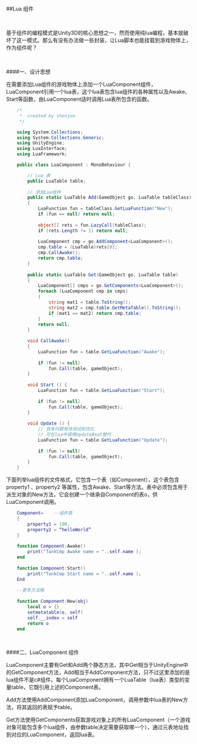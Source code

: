 ##Lua 组件

&emsp;

基于组件的编程模式是Unity3D的核心思想之一，然而使用纯lua编程，基本就破坏了这一模式。那么有没有办法做一些封装，让Lua脚本也能挂载到游戏物体上，作为组件呢？

&emsp;

####一、设计思想

在需要添加Lua组件的游戏物体上添加一个LuaComponent组件，LuaComponent引用一个lua表，这个lua表包含lua组件的各种属性以及Awake、Start等函数，由LuaComponent适时调用Lua表所包含的函数。

```csharp
    /*
     *  created by shenjun
     */

    using System.Collections;
    using System.Collections.Generic;
    using UnityEngine;
    using LuaInterface;
    using LuaFramework;

    public class LuaComponent : MonoBehaviour {

        // Lua 表
        public LuaTable table;
    
        // 添加Lua组件
        public static LuaTable Add(GameObject go, LuaTable tableClass)
        {
            LuaFunction fun = tableClass.GetLuaFunction("New");
            if (fun == null) return null;
    
            object[] rets = fun.LazyCall(tableClass);
            if (rets.Length != 1) return null;
    
            LuaComponent cmp = go.AddComponent<LuaComponent>();
            cmp.table = (LuaTable)rets[0];
            cmp.CallAwake();
            return cmp.table;
        }
    
        public static LuaTable Get(GameObject go, LuaTable table)
        {
            LuaComponent[] cmps = go.GetComponents<LuaComponent>();
            foreach (LuaComponent cmp in cmps)
            {
                string mat1 = table.ToString();
                string mat2 = cmp.table.GetMetaTable().ToString();
                if (mat1 == mat2) return cmp.table;
            }
            return null;
        }
    
        void CallAwake()
        {
            LuaFunction fun = table.GetLuaFunction("Awake");
    
            if (fun != null)
                fun.Call(table, gameObject);
        }
    
        void Start () {
            LuaFunction fun = table.GetLuaFunction("Start");
    
            if (fun != null)
                fun.Call(table, gameObject);
        }
    	
        void Update () {
            // 效率问题有待测试和优化
            // 可在lua中调用UpdateBeat替代
            LuaFunction fun = table.GetLuaFunction("Update");
    
            if (fun != null)
                fun.Call(table, gameObject);
    	}
    }
```

下面列举lua组件的文件格式，它包含一个表（如Component），这个表包含property1 、property2 等属性，包含Awake、Start等方法。表中必须包含用于派生对象的New方法，它会创建一个继承自Component的表o，供LuaComponent调用。

```lua
    Component=    --组件表
    ​{
        property1 = 100,
        property2 = “helloWorld”
    }
    
    function Component:Awake() 
        print("TankCmp Awake name = "..self.name );
    end
    
    function Component:Start() 
        print("TankCmp Start name = "..self.name );
    End
    
    --更多方法略
    
    function Component:New(obj) 
        local o = {} 
        setmetatable(o, self)  
        self.__index = self  
        return o
    end  
```

&emsp;

####二、LuaComponent 组件

LuaComponent主要有Get和Add两个静态方法，其中Get相当于UnityEngine中的GetComponent方法，Add相当于AddComponent方法，只不过这里添加的是lua组件不是c#组件。每个LuaComponent拥有一个LuaTable（lua表）类型的变量table，它既引用上述的Component表。

Add方法使用AddComponent添加LuaComponent，调用参数中lua表的New方法，将其返回的表赋予table。

Get方法使用GetComponents获取游戏对象上的所有LuaComponent（一个游戏对象可能包含多个lua组件，由参数table决定需要获取哪一个），通过元表地址找到对应的LuaComponent，返回lua表。